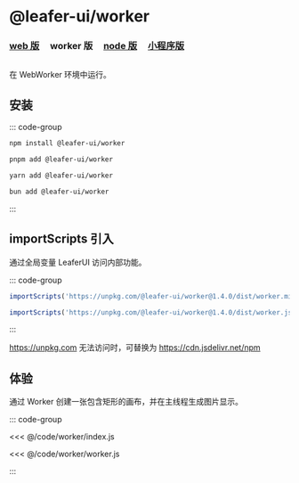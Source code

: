 # @leafer-ui/worker

### [web 版](/guide/install/ui/start.md) &nbsp; &nbsp; worker 版 &nbsp; &nbsp; [node 版](/guide/install/ui/node/start.md) &nbsp; &nbsp; [小程序版](/guide/install/ui/miniapp/start.md)

##

在 WebWorker 环境中运行。

<!-- 如果你需要编辑图形，推荐更省心的 [leafer-editor](/guide/install/editor/worker/start.md)，已集成了图形编辑器相关插件。 -->

## 安装

::: code-group

```sh [npm]
npm install @leafer-ui/worker
```

```sh [pnpm]
pnpm add @leafer-ui/worker
```

```sh [yarn]
yarn add @leafer-ui/worker
```

```sh [bun]
bun add @leafer-ui/worker
```

:::

## importScripts 引入

通过全局变量 LeaferUI 访问内部功能。

::: code-group

```js [worker.min.js]
importScripts('https://unpkg.com/@leafer-ui/worker@1.4.0/dist/worker.min.js')
```

```js [worker.js]
importScripts('https://unpkg.com/@leafer-ui/worker@1.4.0/dist/worker.js')
```

:::

https://unpkg.com 无法访问时，可替换为 https://cdn.jsdelivr.net/npm

## 体验

通过 Worker 创建一张包含矩形的画布，并在主线程生成图片显示。

::: code-group

<<< @/code/worker/index.js

<<< @/code/worker/worker.js

:::
